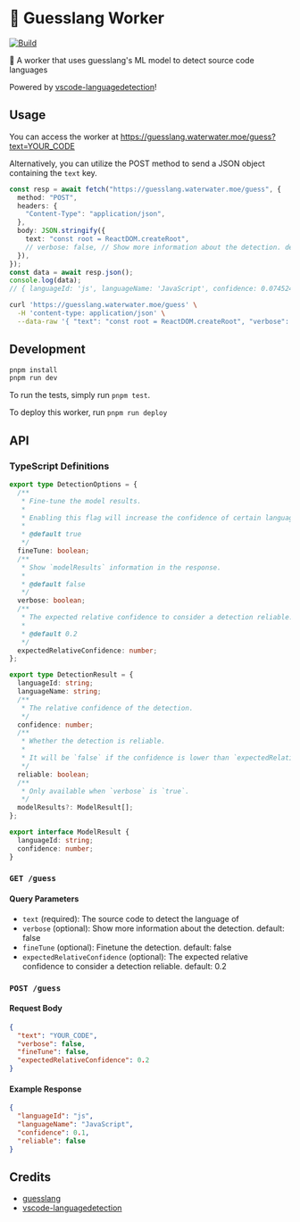 # 🎲 Guesslang Worker

[![Build](https://github.com/lawvs/guesslang-worker/actions/workflows/build.yml/badge.svg)](https://github.com/lawvs/guesslang-worker/actions/workflows/build.yml)

🤖 A worker that uses guesslang's ML model to detect source code languages

Powered by [vscode-languagedetection](https://github.com/microsoft/vscode-languagedetection)!

## Usage

You can access the worker at https://guesslang.waterwater.moe/guess?text=YOUR_CODE

Alternatively, you can utilize the POST method to send a JSON object containing the `text` key.

```ts
const resp = await fetch("https://guesslang.waterwater.moe/guess", {
  method: "POST",
  headers: {
    "Content-Type": "application/json",
  },
  body: JSON.stringify({
    text: "const root = ReactDOM.createRoot",
    // verbose: false, // Show more information about the detection. default: false
  }),
});
const data = await resp.json();
console.log(data);
// { languageId: 'js', languageName: 'JavaScript', confidence: 0.07452436648309231, reliable: false }
```

```sh
curl 'https://guesslang.waterwater.moe/guess' \
  -H 'content-type: application/json' \
  --data-raw '{ "text": "const root = ReactDOM.createRoot", "verbose": false }'
```

## Development

```sh
pnpm install
pnpm run dev
```

To run the tests, simply run `pnpm test`.

To deploy this worker, run `pnpm run deploy`

## API

### TypeScript Definitions

```ts
export type DetectionOptions = {
  /**
   * Fine-tune the model results.
   *
   * Enabling this flag will increase the confidence of certain languages commonly used in VS Code and supported by the model.
   *
   * @default true
   */
  fineTune: boolean;
  /**
   * Show `modelResults` information in the response.
   *
   * @default false
   */
  verbose: boolean;
  /**
   * The expected relative confidence to consider a detection reliable.
   *
   * @default 0.2
   */
  expectedRelativeConfidence: number;
};

export type DetectionResult = {
  languageId: string;
  languageName: string;
  /**
   * The relative confidence of the detection.
   */
  confidence: number;
  /**
   * Whether the detection is reliable.
   *
   * It will be `false` if the confidence is lower than `expectedRelativeConfidence`.
   */
  reliable: boolean;
  /**
   * Only available when `verbose` is `true`.
   */
  modelResults?: ModelResult[];
};

export interface ModelResult {
  languageId: string;
  confidence: number;
}
```

### `GET /guess`

#### Query Parameters

- `text` (required): The source code to detect the language of
- `verbose` (optional): Show more information about the detection. default: false
- `fineTune` (optional): Finetune the detection. default: false
- `expectedRelativeConfidence` (optional): The expected relative confidence to consider a detection reliable. default: 0.2

### `POST /guess`

#### Request Body

```json
{
  "text": "YOUR_CODE",
  "verbose": false,
  "fineTune": false,
  "expectedRelativeConfidence": 0.2
}
```

#### Example Response

```json
{
  "languageId": "js",
  "languageName": "JavaScript",
  "confidence": 0.1,
  "reliable": false
}
```

## Credits

- [guesslang](https://github.com/yoeo/guesslang)
- [vscode-languagedetection](https://github.com/microsoft/vscode-languagedetection)
